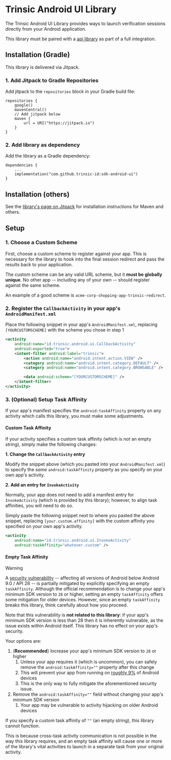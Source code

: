 # Trinsic Android UI Library

The Trinsic Android UI Library provides ways to launch verification sessions directly from your Android application.

This library must be paired with a [api library](https://github.com/trinsic-id/sdk#api-libraries) as part of a full integration.

## Installation (Gradle)

This library is delivered via Jitpack.

### 1. Add Jitpack to Gradle Repositories

Add jitpack to the `repositories` block in your Gradle build file:

```
repositories {
    google()
    mavenCentral()
    // Add jitpack below
    maven {
        url = URI("https://jitpack.io")
    }
}
```

### 2. Add library as dependency

Add the library as a Gradle dependency:

```
dependencies {
    ...
    implementation("com.github.trinsic-id:sdk-android-ui")
}
```

## Installation (others)

See the [library's page on Jitpack](https://jitpack.io/#trinsic-id/sdk-android-ui) for installation instructions for Maven and others.

## Setup

### 1. Choose a Custom Scheme

First, choose a custom scheme to register against your app. This is necessary for the library to hook into the final session redirect and pass the results back to your application.

The custom scheme can be any valid URL scheme, but it **must be globally unique**. No other app -- including any of your own -- should register against the same scheme.

An example of a good scheme is `acme-corp-shopping-app-trinsic-redirect`.

### 2. Register the `CallbackActivity` in your app's `AndroidManifest.xml`

Place the following snippet in your app's `AndroidManifest.xml`, replacing `[YOURCUSTOMSCHEME]` with the scheme you chose in step 1

```xml
<activity
    android:name="id.trinsic.android.ui.CallbackActivity"
    android:exported="true">
    <intent-filter android:label="trinsic">
        <action android:name="android.intent.action.VIEW" />
        <category android:name="android.intent.category.DEFAULT" />
        <category android:name="android.intent.category.BROWSABLE" />

        <data android:scheme="[YOURCUSTOMSCHEME]" />
    </intent-filter>
</activity>
```

### 3. (Optional) Setup Task Affinity

If your app's manifest specifies the `android:taskAffinity` property on any activity which calls this library, you must make some adjustments.

#### Custom Task Affinity

If your activity specifies a custom task affinity (which is _not_ an empty string), simply make the following changes:

**1. Change the `CallbackActivity` entry**

Modify the snippet above (which you pasted into your `AndroidManifest.xml`) to specify the _same_ `android:taskAffinity` property as you specify on your own app's activity.

**2. Add an entry for `InvokeActivity`**

Normally, your app does not need to add a manifest entry for `InvokeActivity` (which is provided by this library); however, to align task affinities, you will need to do so.

Simply paste the following snippet next to where you pasted the above snippet, replacing `[your.custom.affinity]` with the custom affinity you specified on your own app's activity.

```xml
<activity
    android:name="id.trinsic.android.ui.InvokeActivity"
    android:taskAffinity="whatever.custom" />
```

#### Empty Task Affinity

> [!WARNING]  
> A [security vulnerability](https://developer.android.com/privacy-and-security/risks/strandhogg) -- affecting all versions of Android below Android 9.0 / API 28 -- is partially mitigated by explicitly specifying an empty `taskAffinity`.
> Although the official recommendation is to change your app's minimum SDK version to `28` or higher, setting an empty `taskAffinity` offers some mitigation for older devices.
> However, since an empty `taskAffinity` breaks this library, think carefully about how you proceed.
>
> Note that this vulnerability is **not related to this library**: if your app's minimum SDK version is less than 28 then it is inherently vulnerable, as the issue exists within Android itself. This library has no effect on your app's security.
>
> Your options are:
> 1. (**Recommended**) Increase your app's minimum SDK version to `28` or higher
>       1. Unless your app requires it (which is uncommon), you can safely remove the `android:taskAffinity=""` property after this change
>       2. This will prevent your app from running on [roughly 9%](https://gs.statcounter.com/os-version-market-share/android) of Android devices
>       3. This is the only way to fully mitigate the aforementioned security issue.
> 2. Remove the `android:taskAffinity=""` field without changing your app's minimum SDK version
>       1. Your app may be vulnerable to activity hijacking on older Android devices

If you specify a custom task affinity of `""` (an empty string), this library cannot function.

This is because cross-task activity communication is not possible in the way this library requires, and an empty task affinity will cause one or more of the library's vital activities to launch in a separate task from your original activity.
